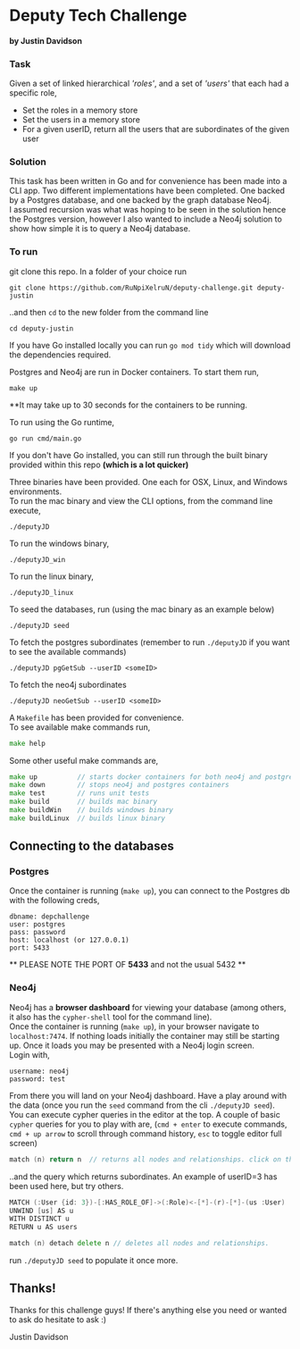 # Deputy Tech Challenge
#### by Justin Davidson  
  
### Task
 
Given a set of linked hierarchical _'roles'_, and a set of _'users'_ that each had a specific role,

- Set the roles in a memory store  
- Set the users in a memory store  
- For a given userID, return all the users that are subordinates of the given user 
  

### Solution
This task has been written in Go and for convenience has been made into a CLI app. 
Two different implementations have been completed. 
One backed by a Postgres database, and one backed by the graph database Neo4j.  
I assumed recursion was what was hoping to be seen in the solution hence the Postgres version, however I also wanted to include a Neo4j solution to show how simple it is to query a Neo4j database.  

### To run

git clone this repo. In a folder of your choice run
```
git clone https://github.com/RuNpiXelruN/deputy-challenge.git deputy-justin
```
..and then `cd` to the new folder from the command line
```
cd deputy-justin
```
If you have Go installed locally you can run `go mod tidy` which will download the dependencies required.  

Postgres and Neo4j are run in Docker containers. To start them run,
```
make up
```  
**It may take up to 30 seconds for the containers to be running.  

To run using the Go runtime,
```
go run cmd/main.go
```  

If you don't have Go installed, you can still run through the built binary provided within this repo **(which is a lot quicker)**  

Three binaries have been provided. One each for OSX, Linux, and Windows environments.  
To run the mac binary and view the CLI options, from the command line execute,
```
./deputyJD
```
To run the windows binary,
```
./deputyJD_win
```
To run the linux binary,
```
./deputyJD_linux
```

To seed the databases, run (using the mac binary as an example below)
```
./deputyJD seed
```
To fetch the postgres subordinates (remember to run `./deputyJD` if you want to see the available commands)
```
./deputyJD pgGetSub --userID <someID>
```
To fetch the neo4j subordinates
```
./deputyJD neoGetSub --userID <someID>
```

A `Makefile` has been provided for convenience.  
To see available make commands run,

```go
make help
```
Some other useful make commands are,
```go
make up          // starts docker containers for both neo4j and postgres
make down        // stops neo4j and postgres containers
make test        // runs unit tests
make build       // builds mac binary
make buildWin    // builds windows binary
make buildLinux  // builds linux binary
```

## Connecting to the databases
### Postgres
Once the container is running (`make up`), you can connect to the Postgres db with the following creds,
```
dbname: depchallenge 
user: postgres
pass: password
host: localhost (or 127.0.0.1)
port: 5433
```
** PLEASE NOTE THE PORT OF __5433__ and not the usual 5432 **  
### Neo4j  
Neo4j has a __browser dashboard__ for viewing your database (among others, it also has the `cypher-shell` tool for the command line).  
Once the container is running (`make up`), in your browser navigate to `localhost:7474`. If nothing loads initially the container may still be starting up. Once it loads you may be presented with a Neo4j login screen.  
Login with,
```
username: neo4j
password: test
```
From there you will land on your Neo4j dashboard. Have a play around with the data (once you run the `seed` command from the cli `./deputyJD seed`).  
You can execute cypher queries in the editor at the top. A couple of basic `cypher` queries for you to play with are, (`cmd + enter` to execute commands, `cmd + up arrow` to scroll through command history, `esc` to toggle editor full screen)
```go
match (n) return n  // returns all nodes and relationships. click on the graph tab to see the nodes interconnected and my architecture.
```
..and the query which returns subordinates. An example of userID=3 has been used here, but try others.
```go
MATCH (:User {id: 3})-[:HAS_ROLE_OF]->(:Role)<-[*]-(r)-[*]-(us :User)
UNWIND [us] AS u
WITH DISTINCT u
RETURN u AS users
```
```go
match (n) detach delete n // deletes all nodes and relationships.
```
run `./deputyJD seed` to populate it once more.

## Thanks!
Thanks for this challenge guys! If there's anything else you need or wanted to ask do hesitate to ask :)  
  
Justin Davidson